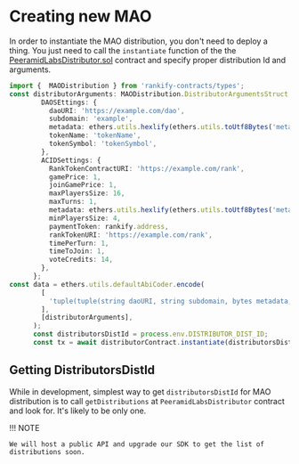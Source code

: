 # Creating new MAO

In order to instantiate the MAO distribution, you don't need to deploy a thing. You just need to call the `instantiate` function of the the [PeeramidLabsDistributor.sol](./src/distributors/PeeramidLabsDistributor.sol) contract and specify proper distribution Id and arguments.
```ts
import {  MAODistribution } from 'rankify-contracts/types';
const distributorArguments: MAODistribution.DistributorArgumentsStruct = {
        DAOSEttings: {
          daoURI: 'https://example.com/dao',
          subdomain: 'example',
          metadata: ethers.utils.hexlify(ethers.utils.toUtf8Bytes('metadata')),
          tokenName: 'tokenName',
          tokenSymbol: 'tokenSymbol',
        },
        ACIDSettings: {
          RankTokenContractURI: 'https://example.com/rank',
          gamePrice: 1,
          joinGamePrice: 1,
          maxPlayersSize: 16,
          maxTurns: 1,
          metadata: ethers.utils.hexlify(ethers.utils.toUtf8Bytes('metadata')),
          minPlayersSize: 4,
          paymentToken: rankify.address,
          rankTokenURI: 'https://example.com/rank',
          timePerTurn: 1,
          timeToJoin: 1,
          voteCredits: 14,
        },
      };
const data = ethers.utils.defaultAbiCoder.encode(
        [
          'tuple(tuple(string daoURI, string subdomain, bytes metadata, string tokenName, string tokenSymbol) DAOSEttings, tuple(uint256 timePerTurn, uint256 maxPlayersSize, uint256 minPlayersSize, uint256 timeToJoin, uint256 maxTurns, uint256 voteCredits, uint256 gamePrice, address paymentToken, uint256 joinGamePrice, string metadata, string rankTokenURI, string RankTokenContractURI) ACIDSettings)',
        ],
        [distributorArguments],
      );
      const distributorsDistId = process.env.DISTRIBUTOR_DIST_ID;
      const tx = await distributorContract.instantiate(distributorsDistId, data);

```


## Getting DistributorsDistId

While in development, simplest way to get `distributorsDistId` for MAO distribution is to call `getDistributions` at `PeeramidLabsDistributor` contract and look for. It's likely to be only one.


!!! NOTE

    We will host a public API and upgrade our SDK to get the list of distributions soon.